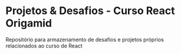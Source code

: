 # Projetos & Desafios - Curso React Origamid
Repositório para armazenamento de desafios e projetos próprios relacionados ao curso de React
